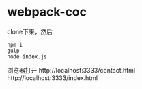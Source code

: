 # webpack-coc

clone下来，然后

	npm i
	gulp
	node index.js
	
浏览器打开
    http://localhost:3333/contact.html
    http://localhost:3333/index.html
